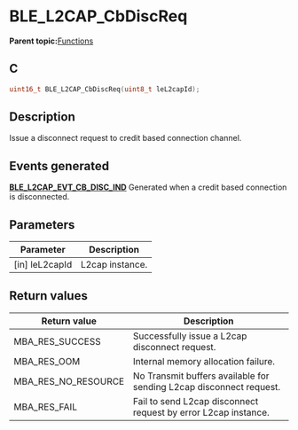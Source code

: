 # BLE\_L2CAP\_CbDiscReq

**Parent topic:**[Functions](GUID-69398391-77B0-42FC-BD75-DA6ACFD647FD.md)

## C

```c
uint16_t BLE_L2CAP_CbDiscReq(uint8_t leL2capId);
```

## Description

Issue a disconnect request to credit based connection channel.

## Events generated

**[BLE\_L2CAP\_EVT\_CB\_DISC\_IND](GUID-08754DED-539F-4A79-819A-92C50CC7F476.md)** Generated when a credit based connection is disconnected.

## Parameters

|Parameter|Description|
|---------|-----------|
|\[in\] leL2capId|L2cap instance.|

## Return values

|Return value|Description|
|------------|-----------|
|MBA\_RES\_SUCCESS|Successfully issue a L2cap disconnect request.|
|MBA\_RES\_OOM|Internal memory allocation failure.|
|MBA\_RES\_NO\_RESOURCE|No Transmit buffers available for sending L2cap disconnect request.|
|MBA\_RES\_FAIL|Fail to send L2cap disconnect request by error L2cap instance.|


